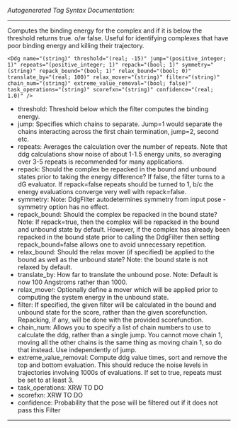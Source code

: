 _Autogenerated Tag Syntax Documentation:_

---
Computes the binding energy for the complex and if it is below the threshold returns true. o/w false. Useful for identifying complexes that have poor binding energy and killing their trajectory.

```
<Ddg name="(string)" threshold="(real; -15)" jump="(positive_integer; 1)" repeats="(positive_integer; 1)" repack="(bool; 1)" symmetry="(string)" repack_bound="(bool; 1)" relax_bound="(bool; 0)" translate_by="(real; 100)" relax_mover="(string)" filter="(string)" chain_num="(string)" extreme_value_removal="(bool; false)" task_operations="(string)" scorefxn="(string)" confidence="(real; 1.0)" />
```

-   threshold: Threshold below which the filter computes the binding energy.
-   jump: Specifies which chains to separate. Jump=1 would separate the chains interacting across the first chain termination, jump=2, second etc.
-   repeats: Averages the calculation over the number of repeats. Note that ddg calculations show noise of about 1-1.5 energy units, so averaging over 3-5 repeats is recommended for many applications.
-   repack: Should the complex be repacked in the bound and unbound states prior to taking the energy difference? If false, the filter turns to a dG evaluator. If repack=false repeats should be turned to 1, b/c the energy evaluations converge very well with repack=false.
-   symmetry: Note: DdgFilter autodetermines symmetry from input pose - symmetry option has no effect.
-   repack_bound: Should the complex be repacked in the bound state? Note: If repack=true, then the complex will be repacked in the bound and unbound state by default. However, if the complex has already been repacked in the bound state prior to calling the DdgFilter then setting repack_bound=false allows one to avoid unnecessary repetition.
-   relax_bound: Should the relax mover (if specified) be applied to the bound as well as the unbound state? Note: the bound state is not relaxed by default.
-   translate_by: How far to translate the unbound pose. Note: Default is now 100 Angstroms rather than 1000.
-   relax_mover: Optionally define a mover which will be applied prior to computing the system energy in the unbound state.
-   filter: If specified, the given filter will be calculated in the bound and unbound state for the score, rather than the given scorefunction. Repacking, if any, will be done with the provided scorefunction.
-   chain_num: Allows you to specify a list of chain numbers to use to calculate the ddg, rather than a single jump. You cannot move chain 1, moving all the other chains is the same thing as moving chain 1, so do that instead. Use independently of jump.
-   extreme_value_removal: Compute ddg value times, sort and remove the top and bottom evaluation. This should reduce the noise levels in trajectories involving 1000s of evaluations. If set to true, repeats must be set to at least 3.
-   task_operations: XRW TO DO
-   scorefxn: XRW TO DO
-   confidence: Probability that the pose will be filtered out if it does not pass this Filter

---
